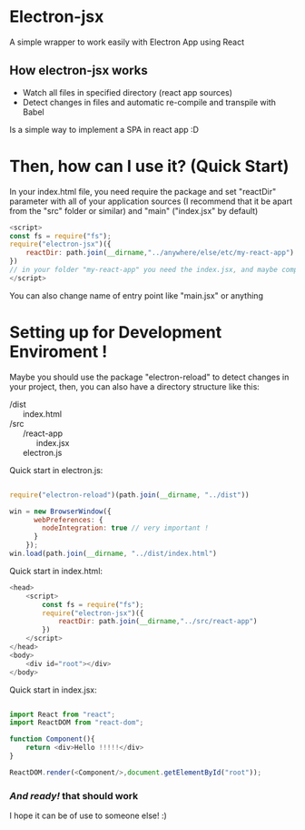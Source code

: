 # Electron-jsx

A simple wrapper to work easily with Electron App using React

##  How electron-jsx works

  - Watch all files in specified directory (react app sources)
  - Detect changes in files and automatic re-compile and transpile with Babel

Is a simple way to implement a SPA in react app :D

# Then, how can I use it? (Quick Start)

In your index.html file, you need require the package and set "reactDir" parameter with all of your application sources (I recommend that it be apart from the "src" folder or similar) and "main" ("index.jsx" by default)

```javascript
<script>
const fs = require("fs");
require("electron-jsx")({
    reactDir: path.join(__dirname,"../anywhere/else/etc/my-react-app")
})
// in your folder "my-react-app" you need the index.jsx, and maybe components, pages, other jsx, css, etc
</script>
```
You can also change name of entry point like "main.jsx" or anything

# Setting up for Development Enviroment !

Maybe you should use the package "electron-reload" to detect changes in your project, then, you can also have a directory structure like this:

/dist<br/>
&nbsp;&nbsp;&nbsp;&nbsp;&nbsp;&nbsp;index.html<br/>
/src<br/>
&nbsp;&nbsp;&nbsp;&nbsp;&nbsp;&nbsp;/react-app<br/>
&nbsp;&nbsp;&nbsp;&nbsp;&nbsp;&nbsp;&nbsp;&nbsp;&nbsp;&nbsp;&nbsp;&nbsp;index.jsx<br/>
&nbsp;&nbsp;&nbsp;&nbsp;&nbsp;&nbsp;electron.js<br/>

Quick start in electron.js:

```javascript

require("electron-reload")(path.join(__dirname, "../dist"))

win = new BrowserWindow({
      webPreferences: {
        nodeIntegration: true // very important !
      }
    });
win.load(path.join(__dirname, "../dist/index.html")
```

Quick start in index.html:
```javascript
<head>
    <script>
        const fs = require("fs");
        require("electron-jsx")({
            reactDir: path.join(__dirname,"../src/react-app")
        })
    </script>
</head>
<body>
    <div id="root"></div>
</body>
```

Quick start in index.jsx:
```javascript

import React from "react";
import ReactDOM from "react-dom";

function Component(){
    return <div>Hello !!!!!</div>
}

ReactDOM.render(<Component/>,document.getElementById("root"));
```

### *And ready!* that should work

I hope it can be of use to someone else! :)
